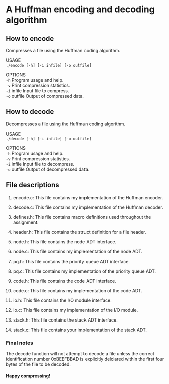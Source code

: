 # A Huffman encoding and decoding algorithm  
  
## How to encode  

  Compresses a file using the Huffman coding algorithm.
  
USAGE  
  `./encode [-h] [-i infile] [-o outfile]`  
  
OPTIONS  
  `-h`             Program usage and help.  
  `-v`             Print compression statistics.  
  `-i` infile      Input file to compress.  
  `-o` outfile     Output of compressed data.  

## How to decode  
  
  Decompresses a file using the Huffman coding algorithm.  

USAGE  
  `./decode [-h] [-i infile] [-o outfile]`  

OPTIONS  
  `-h`             Program usage and help.  
  `-v`             Print compression statistics.  
  `-i` infile      Input file to decompress.  
  `-o` outfile     Output of decompressed data.  
  
## File descriptions 
1. encode.c: This file contains my implementation of the Huffman encoder.  
  
2. decode.c: This file contains my implementation of the Huffman decoder.  
  
3. defines.h: This file contains macro definitions used throughout the assignment.  
    
4. header.h: This file contains the struct definition for a file header.  
  
5. node.h: This file contains the node ADT interface.  
  
6. node.c: This file contains my implementation of the node ADT.  
  
7. pq.h: This file contains the priority queue ADT interface.  
  
8. pq.c: This file contains my implementation of the priority queue ADT.  
  
9. code.h: This file contains the code ADT interface.    
  
10. code.c: This file contains my implementation of the code ADT.  
  
11. io.h: This file contains the I/O module interface.  

12. io.c: This file contains my implementation of the I/O module.  
  
13. stack.h: This file contains the stack ADT interface.  
  
14. stack.c: This file contains your implementation of the stack ADT.  
  
### Final notes  
The decode function will not attempt to decode a file unless the correct identification number 0xBEEFBBAD is explicitly delclared within the first four bytes of the file to be decoded.  
#### Happy compressing!
